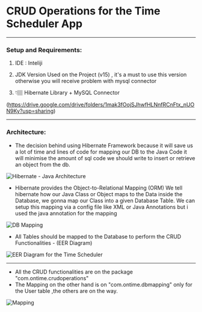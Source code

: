 # CRUD Operations for the Time Scheduler App

---

### Setup and Requirements:

1. IDE : Inteliji
2. JDK Version Used on the Project (v15) , it's a must to use this version otherwise you will receive problem with mysql connector 


3. 👇🏽 Hibernate Library + MySQL Connector 

(https://drive.google.com/drive/folders/1mak3fOojSJhwfHLNnfRCnFtx_nUON9Ky?usp=sharing)

---

### Architecture:

- The decision behind using Hibernate Framework because it will save us a lot of time and lines of code for mapping our DB to the Java Code it will minimise the amount of sql code we should write to insert or retrieve an object from the db.

![Hibernate - Java Architecture](https://s3.us-west-2.amazonaws.com/secure.notion-static.com/ecae2524-ee22-446a-b8dd-49fbd67eb63c/DB_App_Architecture.png?X-Amz-Algorithm=AWS4-HMAC-SHA256&X-Amz-Credential=AKIAT73L2G45O3KS52Y5%2F20210201%2Fus-west-2%2Fs3%2Faws4_request&X-Amz-Date=20210201T012146Z&X-Amz-Expires=86400&X-Amz-Signature=75cadad93e6870f3b45bc5ce9929050228607993dba023bcb49fb273f6cd73eb&X-Amz-SignedHeaders=host&response-content-disposition=filename%20%3D%22DB_App_Architecture.png%22)


- Hibernate provides the Object-to-Relational Mapping (ORM)
We tell hibernate how our Java Class or Object maps to the Data inside the Database, we gonna map our Class into a given Database Table. We can setup this mapping via a config file like XML or Java Annotations but i used the java annotation for the mapping

![DB Mapping](https://s3.us-west-2.amazonaws.com/secure.notion-static.com/c9305398-77ba-443d-a261-17a7a9342235/DB-Mapping.png?X-Amz-Algorithm=AWS4-HMAC-SHA256&X-Amz-Credential=AKIAT73L2G45O3KS52Y5%2F20210201%2Fus-west-2%2Fs3%2Faws4_request&X-Amz-Date=20210201T015507Z&X-Amz-Expires=86400&X-Amz-Signature=a4519b3dbe7d878de9941ba29b4564392ae95a40d06376a7d2a0aca4ea6d2850&X-Amz-SignedHeaders=host&response-content-disposition=filename%20%3D%22DB-Mapping.png%22) 


- All Tables should be mapped to the Database to perform the CRUD Functionalities - (EER Diagram)

![EER Diagram for the Time Scheduler](https://s3.us-west-2.amazonaws.com/secure.notion-static.com/7b7e11aa-e577-4d1f-b410-73e40ad94c33/Screenshot_2021-02-04_at_23.49.26.png?X-Amz-Algorithm=AWS4-HMAC-SHA256&X-Amz-Credential=AKIAT73L2G45O3KS52Y5%2F20210204%2Fus-west-2%2Fs3%2Faws4_request&X-Amz-Date=20210204T225028Z&X-Amz-Expires=86400&X-Amz-Signature=bfcfeef3fb90b3135c71a1c758f23fab432a12a7d798bec2a26c5e8033e139f3&X-Amz-SignedHeaders=host&response-content-disposition=filename%20%3D%22Screenshot_2021-02-04_at_23.49.26.png%22)

---

- All the CRUD functionalities are on the package "com.ontime.crudoperations"
- The Mapping on the other hand is on "com.ontime.dbmapping" only for the User table ,the others are on the way.

![Mapping](https://s3.us-west-2.amazonaws.com/secure.notion-static.com/d42f56af-ab3d-4f5d-b4ce-d44f2e5bfc1e/Screenshot_2021-02-01_at_03.17.11.png?X-Amz-Algorithm=AWS4-HMAC-SHA256&X-Amz-Credential=AKIAT73L2G45O3KS52Y5%2F20210201%2Fus-west-2%2Fs3%2Faws4_request&X-Amz-Date=20210201T021740Z&X-Amz-Expires=86400&X-Amz-Signature=281db690f5795c5bcc51c3af6dca7c34b9530230bcbdbdde9436e48b51f18fc7&X-Amz-SignedHeaders=host&response-content-disposition=filename%20%3D%22Screenshot_2021-02-01_at_03.17.11.png%22)


